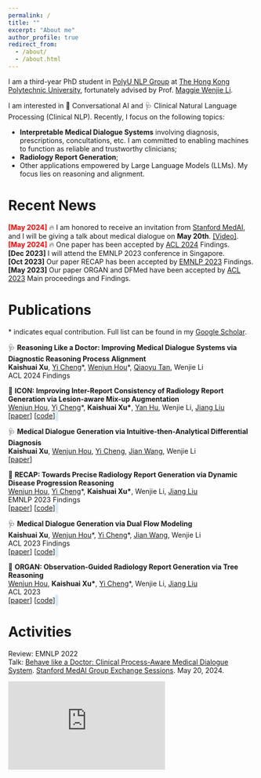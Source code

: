 ```yaml
---
permalink: /
title: ""
excerpt: "About me"
author_profile: true
redirect_from: 
  - /about/
  - /about.html
---
```


I am a third-year PhD student in [PolyU NLP Group](https://polyunlp.github.io/) at [The Hong Kong Polytechnic University](https://www.polyu.edu.hk/), fortunately advised by Prof. [ Maggie Wenjie Li](https://www4.comp.polyu.edu.hk/~cswjli/).

I am interested in 🤖 Conversational AI and 🩺 Clinical Natural Language Processing (Clinical NLP). Recently, I focus on the following topics:
- **Interpretable Medical Dialogue Systems** involving diagnosis, prescriptions, concultations, etc. I am committed to enabling machines to function as reliable and trustworthy clinicians; 
- **Radiology Report Generation**; 
- Other applications empowered by Large Language Models (LLMs). My focus lies on reasoning and alignment.

Recent News
======
**<font color=red>[May 2024]</font>** 🔥 I am honored to receive an invitation from [Stanford MedAI](https://stanford-medai.github.io/), and I will be giving a talk about medical dialogue on **May 20th**. [\[Video\]](https://www.youtube.com/watch?v=T4if1iDbxaE).  
**<font color=red>[May 2024]</font>** 🔥 One paper has been accepted by [ACL 2024](https://2024.aclweb.org/) Findings.  
**[Dec 2023]** I will attend the EMNLP 2023 conference in Singapore.\
**[Oct 2023]** Our paper RECAP has been accepted by [EMNLP 2023](https://2023.emnlp.org) Findings.\
**[May 2023]** Our paper ORGAN and DFMed have been accepted by [ACL 2023](https://2023.aclweb.org) Main proceedings and Findings.

Publications
======
\* indicates equal contribution. Full list can be found in my [Google Scholar](https://scholar.google.com/citations?user=qfJ9u80AAAAJ).

🩺 **Reasoning Like a Doctor: Improving Medical Dialogue Systems via Diagnostic Reasoning Process Alignment**  
  **Kaishuai Xu**, [Yi Cheng](https://yicheng98.github.io/)\*, [Wenjun Hou](https://wjhou.github.io/)\*, [Qiaoyu Tan](https://qiaoyu-tan.github.io/), Wenjie Li  
  ACL 2024 Findings

🩻 **ICON: Improving Inter-Report Consistency of Radiology Report Generation via Lesion-aware Mix-up Augmentation**  
  [Wenjun Hou](https://wjhou.github.io/), [Yi Cheng](https://yicheng98.github.io/)*, **Kaishuai Xu\***, [Yan Hu](https://scholar.google.co.uk/citations?user=rYLooucAAAAJ&hl=en), Wenjie Li, [Jiang Liu](https://faculty.sustech.edu.cn/liuj/)   
  \[[paper](https://arxiv.org/abs/2402.12844)\] \[[code](https://github.com/wjhou/ICon)\]&nbsp;&nbsp;
<span id="star-count-icon" class="github-stars"></span>
<script src="/_pages/script.js"></script>

🩺 **Medical Dialogue Generation via Intuitive-then-Analytical Differential Diagnosis**  
  **Kaishuai Xu**, [Wenjun Hou](https://wjhou.github.io/), [Yi Cheng](https://yicheng98.github.io/), [Jian Wang](https://iwangjian.github.io/), Wenjie Li  
  \[[paper](https://arxiv.org/abs/2401.06541)\]  

🩻 **RECAP: Towards Precise Radiology Report Generation via Dynamic Disease Progression Reasoning**  
  [Wenjun Hou](https://wjhou.github.io/), [Yi Cheng](https://yicheng98.github.io/)\*, **Kaishuai Xu\***, Wenjie Li, [Jiang Liu](https://faculty.sustech.edu.cn/liuj/)  
  EMNLP 2023 Findings  
  \[[paper](https://arxiv.org/abs/2310.13864)\] \[[code](https://github.com/wjhou/Recap)\]&nbsp;&nbsp;
<span id="star-count-recap" class="github-stars"></span>
<script src="/_pages/script.js"></script>

🩺 **Medical Dialogue Generation via Dual Flow Modeling**  
  **Kaishuai Xu**, [Wenjun Hou](https://wjhou.github.io/)\*, [Yi Cheng](https://yicheng98.github.io/)\*, [Jian Wang](https://iwangjian.github.io/), Wenjie Li  
  ACL 2023 Findings  
  \[[paper](https://arxiv.org/abs/2305.18109)\] \[[code](https://github.com/kaishxu/DFMed)\]&nbsp;&nbsp;
<span id="star-count-dfmed" class="github-stars"></span>
<script src="/_pages/script.js"></script>

🩻 **ORGAN: Observation-Guided Radiology Report Generation via Tree Reasoning**  
  [Wenjun Hou](https://wjhou.github.io/), **Kaishuai Xu\***, [Yi Cheng](https://yicheng98.github.io/)\*, Wenjie Li, [Jiang Liu](https://faculty.sustech.edu.cn/liuj/)  
  ACL 2023  
  \[[paper](https://arxiv.org/abs/2306.06466)\] \[[code](https://github.com/wjhou/ORGan)\]&nbsp;&nbsp;
<span id="star-count-organ" class="github-stars"></span>
<script src="/_pages/script.js"></script>
<style>
  .github-stars {
      background-color: #D9E8F6;
      padding: 3.0px;
      color: rgb(0, 0, 0);
      border-radius: 5px;
      margin-left: -8px;
      height: auto;
  }
</style>

Activities
======
Review: EMNLP 2022  
Talk: [Behave like a Doctor: Clinical Process-Aware Medical Dialogue System](https://www.youtube.com/watch?v=T4if1iDbxaE&t=1123s). [Stanford MedAI Group Exchange Sessions](https://stanford-medai.github.io/). May 20, 2024.
<iframe class="custom-iframe" src="https://www.youtube.com/embed/T4if1iDbxaE" frameborder="0" allow="accelerometer; autoplay; encrypted-media; gyroscope; picture-in-picture" allowfullscreen></iframe>
<style>
.custom-iframe {
    width: 320px !important;
    height: 180px !important;
}
</style>
<script type='text/javascript' id='clustrmaps' src='//cdn.clustrmaps.com/map_v2.js?cl=ffffff&w=349&t=tt&d=OQN1yjd4wsRYTf95Ow-yUUL81sV4TnISMjKniwrRS2I&co=5ebcff&cmo=ff0404&cmn=2edc2e'></script>
